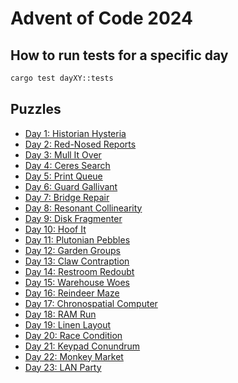 # Advent of Code 2024

## How to run tests for a specific day

```bash
cargo test dayXY::tests
```

## Puzzles

- [Day 1: Historian Hysteria](./src/day1.rs)
- [Day 2: Red-Nosed Reports](./src/day2.rs)
- [Day 3: Mull It Over](./src/day3.rs)
- [Day 4: Ceres Search](./src/day4.rs)
- [Day 5: Print Queue](./src/day5.rs)
- [Day 6: Guard Gallivant](./src/day6.rs)
- [Day 7: Bridge Repair](./src/day7.rs)
- [Day 8: Resonant Collinearity](./src/day8.rs)
- [Day 9: Disk Fragmenter](./src/day9.rs)
- [Day 10: Hoof It](./src/day10.rs)
- [Day 11: Plutonian Pebbles](./src/day11.rs)
- [Day 12: Garden Groups](./src/day12.rs)
- [Day 13: Claw Contraption](./src/day13.rs)
- [Day 14: Restroom Redoubt](./src/day14.rs)
- [Day 15: Warehouse Woes](./src/day15.rs)
- [Day 16: Reindeer Maze](./src/day16.rs)
- [Day 17: Chronospatial Computer](./src/day17.rs)
- [Day 18: RAM Run](./src/day18.rs)
- [Day 19: Linen Layout](./src/day19.rs)
- [Day 20: Race Condition](./src/day20.rs)
- [Day 21: Keypad Conundrum](./src/day21.rs)
- [Day 22: Monkey Market](./src/day22.rs)
- [Day 23: LAN Party](./src/day23.rs)